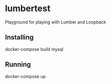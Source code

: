 # lumbertest
Playground for playing with Lumber and Loopback

## Installing
docker-compose build mysql

## Running
docker-compose up
